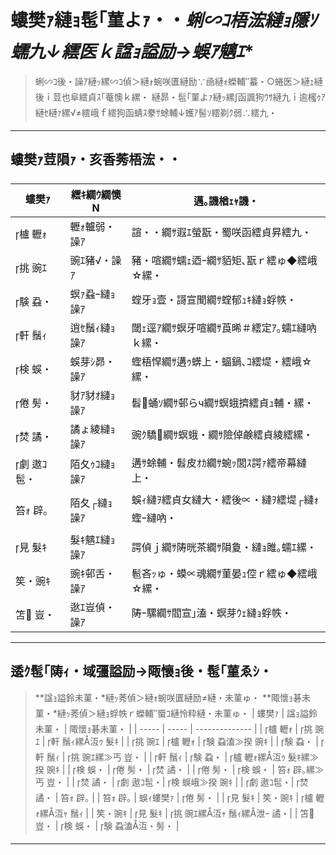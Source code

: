 # 螻樊ｧ縺ｮ髢｢菫よｧ・・*蜊∽ｺ梧浤縺ｮ隱ｿ蠕九↓繧医ｋ諡ｮ謚励→蜈ｱ魑ｴ**

> 蜊∽ｺ後・譟ｱ縺ｯ縲∽ｺ偵＞縺ｫ蜿咲匱縺励∵凾縺ｫ蠑輔″蟇・○蜷医＞縺ｪ縺後ｉ荳也阜繧貞ｽ｢菴懊ｋ縲・ 
> 縺昴・髢｢菫よｧ縺ｯ縲∫函諷狗ｳｻ縺九ｉ逾櫁ｩｱ縺ｾ縺ｧ縲√≠繧峨ｆ繧狗函蜻ｽ豢ｻ蜍輔↓蠖ｱ髻ｿ繧剃ｸ弱∴繧九・
---

## 螻樊ｧ荳隕ｧ・亥香莠梧浤・・
| 螻樊ｧ | 繧ｷ繝ｳ繝懊Ν | 邁｡譏楢ｪｬ譏・|
|------|----------|----------|
| 櫨 轣ｫ | 轣ｫ轤弱・譟ｱ | 諠・・繝ｻ遐ｴ螢翫・蜀咲函繧貞昇繧九・|
| 挑 豌ｴ | 豌ｴ豬√・譟ｱ | 豬・喧繝ｻ蠕ｪ迺ｰ繝ｻ貊矩､翫ｒ繧ゅ◆繧峨☆縲・|
| 験 蝨・| 螟ｧ蝨ｰ縺ｮ譟ｱ | 螳牙ｮ壹・謌宣聞繝ｻ螳郁ｭｷ縺ｮ蜉帙・|
| 軒 鬚ｨ | 逍ｾ鬚ｨ縺ｮ譟ｱ | 閾ｪ逕ｱ繝ｻ螟牙喧繝ｻ莨晞＃繧定ｱ｡蠕ｴ縺吶ｋ縲・|
| 検 蜈・| 蜈芽ｼ昴・譟ｱ | 蟶梧悍繝ｻ遘ｩ蠎上・蝠鍋､ｺ繧堤・繧峨☆縲・|
| 倦 髣・| 豺ｱ豺ｵ縺ｮ譟ｱ | 髫蛹ｿ繝ｻ邨らч繝ｻ螟蛾擠繧貞ｭ輔・縲・|
| 焚 譎・| 譎ょ綾縺ｮ譟ｱ | 豌ｸ驕繝ｻ螟蛾・繝ｻ險倬鹸繧貞綾繧縲・|
| 劇 遨ｺ髢・| 陌夂ｩｺ縺ｮ譟ｱ | 遘ｻ蜍輔・髫皮ｵｶ繝ｻ蜿ｯ閭ｽ諤ｧ繧帝幕縺上・|
| 笞ｫ 辟｡ | 陌夂┌縺ｮ譟ｱ | 蜈ｨ縺ｦ繧貞女縺大・繧後∝・縺ｦ繧堤┌縺ｫ蟶ｰ縺吶・|
| 見 髮ｷ | 髮ｷ魑ｴ縺ｮ譟ｱ | 諤偵ｊ繝ｻ陦晄茶繝ｻ隕夐・縺ｮ雎｡蠕ｴ縲・|
| 笶・豌ｷ | 豌ｷ邨舌・譟ｱ | 髱吝ｯゅ・蟆∝魂繝ｻ菫晏ｭ倥ｒ繧ゅ◆繧峨☆縲・|
| 笘 豈・| 逖ｴ豈偵・譟ｱ | 陦ｰ騾繝ｻ閻宣｣溘・螟芽ｳｪ縺ｮ蜉帙・|

---

## 逶ｸ髢｢陦ｨ・域彊謚励→陬懷ｮ後・髢｢菫ゑｼ・
> **諡ｮ謚鈴未菫・*縺ｯ莠偵＞縺ｫ蜿咲匱縺励≠縺・未菫ゅ・ 
> **陬懷ｮ碁未菫・*縺ｯ莠偵＞縺ｮ蜉帙ｒ蠑輔″蜃ｺ縺怜粋縺・未菫ゅ・
| 螻樊ｧ    | 諡ｮ謚鈴未菫・ | 陬懷ｮ碁未菫・          |
| ----- | ----- | -------------- |
| 櫨 轣ｫ  | 挑 豌ｴ  | 軒 鬚ｨ縲Å沍ｩ 髮ｷ      |
| 挑 豌ｴ  | 櫨 轣ｫ  | 験 蝨溘≫揆 豌ｷ       |
| 験 蝨・ | 軒 鬚ｨ  | 挑 豌ｴ縲≫丐 豈・      |
| 軒 鬚ｨ  | 験 蝨・ | 櫨 轣ｫ縲Å沍ｩ 髮ｷ縲≫揆 豌ｷ  |
| 検 蜈・ | 倦 髣・ | 焚 譎・          |
| 倦 髣・ | 検 蜈・ | 笞ｫ 辟｡縲≫丐 豈・       |
| 焚 譎・ | 劇 遨ｺ髢・| 検 蜈峨≫揆 豌ｷ       |
| 劇 遨ｺ髢・| 焚 譎・ | 笞ｫ 辟｡            |
| 笞ｫ 辟｡   | 蜈ｨ螻樊ｧ   | 倦 髣・          |
| 見 髮ｷ  | 笶・豌ｷ   | 櫨 轣ｫ縲Å沍ｬ 鬚ｨ      |
| 笶・豌ｷ   | 見 髮ｷ  | 挑 豌ｴ縲Å沍ｬ 鬚ｨ縲Å泄ｰ 譎・|
| 笘 豈・  | 検 蜈・ | 験 蝨溘Å沍・髣・     |

---
